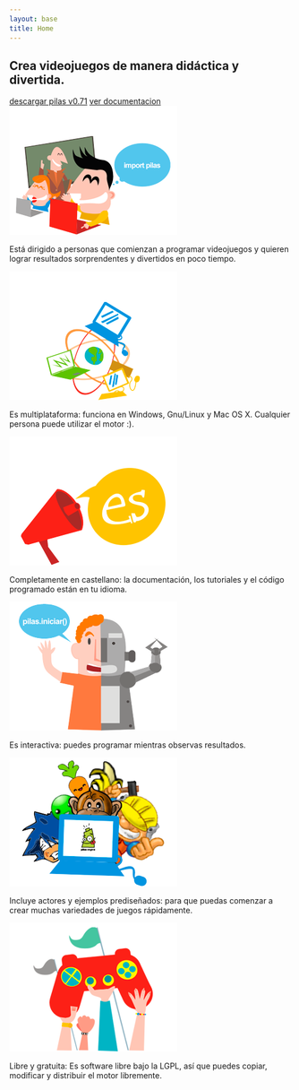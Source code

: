 ```yaml
---
layout: base 
title: Home
---
```


<h2 class="tagline">Crea videojuegos de manera didáctica y divertida.</h2>

<div class="clearfix center">
  <a class="boton boton-descarga" href="#" title="descargar pilas engine versión 0.71"><span class="hide">descargar pilas v0.71</span></a>
  <a class="boton boton-documentacion" href="#" title="ver documentacion de pilas engine"><span class="hide">ver documentacion</span></a>
</div>

<div id="features">
     <div class="grid_12 alpha">
          <div class="feature grid_4 alpha">
               <img class="aligncenter" src="./images/primeros-pasos.png" alt="Comenzar a programar con pilas" />
               <p>Está dirigido a personas que comienzan a programar videojuegos y quieren lograr resultados sorprendentes y divertidos en poco tiempo.</p>
          </div>
          <div class="feature grid_4">
               <img class="aligncenter" src="./images/multiplataforma.png" alt="Es multiplataforma" />
               <p>Es multiplataforma: funciona en Windows, Gnu/Linux y Mac OS X. Cualquier persona puede utilizar el motor :).</p>
          </div>
          <div class="feature grid_4 omega">
               <img class="aligncenter" src="./images/completamente-castellano.png" alt="Completamente es castellano" />
               <p>Completamente en castellano: la documentación, los tutoriales y el código programado están en tu idioma.</p>
          </div>
     </div>
     <div class="grid_12 alpha">
          <div class="feature grid_4 alpha">
               <img src="./images/interactiva.png" alt="Totalmente interactiva" />
               <p>Es interactiva: puedes programar mientras observas resultados. </p>
          </div>
          <div class="feature grid_4">
               <img src="./images/actores-incluidos.png" alt="Actores prediseñados incluidos" />
               <p>Incluye actores y ejemplos prediseñados: para que puedas comenzar a crear muchas variedades de juegos rápidamente.</p>
          </div>
          <div class="feature grid_4 omega">
               <img src="./images/libre-gratuita.png" alt="Es libre y gratuita" />
               <p>Libre y gratuita: Es software libre bajo la LGPL, así que puedes copiar, modificar y distribuir el motor libremente.</p>
          </div>
     </div>
</div>
